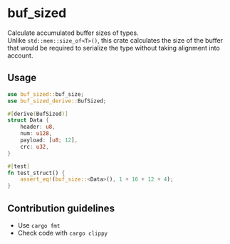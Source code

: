 # buf_sized

Calculate accumulated buffer sizes of types.  
Unlike `std::mem::size_of<T>()`, this crate calculates the size of the buffer that would be required to serialize the
type without taking alignment into account.

## Usage

```rust
use buf_sized::buf_size;
use buf_sized_derive::BufSized;

#[derive(BufSized)]
struct Data {
    header: u8,
    num: u128,
    payload: [u8; 12],
    crc: u32,
}

#[test]
fn test_struct() {
    assert_eq!(buf_size::<Data>(), 1 + 16 + 12 + 4);
}
```

## Contribution guidelines

* Use `cargo fmt`
* Check code with `cargo clippy`